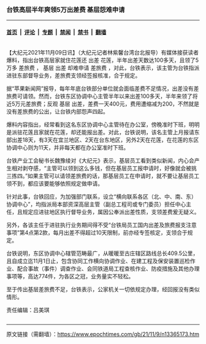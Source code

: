 ### 台铁高层半年爽领5万出差费 基层怨难申请

---

#### [首页](../../../..?n13365173) &nbsp;|&nbsp; [评论](../../../../../epoch-comment?n13365173) &nbsp;|&nbsp; [专题](../../../../../epoch-special?n13365173) &nbsp;|&nbsp; [禁闻](../../../../../epoch-news?n13365173) &nbsp;|&nbsp; [禁书](../../../../../books?n13365173) &nbsp;|&nbsp; [翻墙](https://github.com/gfw-breaker/nogfw/blob/master/README.md?n13365173)


<div class="column" id="artbody" itemprop="articleBody">
 <!-- article content begin -->
 <p>
  【大纪元2021年11月09日讯】（大纪元记者林紫馨台湾台北报导）有媒体接获读者爆料，指出台铁高层家就住花莲还
  <ok href="https://www.epochtimes.com/gb/tag/%E5%87%BA%E5%B7%AE.html">
   出差
  </ok>
  花莲，半年出差天数达100多天，且领了5万多
  <ok href="https://www.epochtimes.com/gb/tag/%E5%B7%AE%E6%97%85%E8%B4%B9.html">
   差旅费
  </ok>
  ，
  <ok href="https://www.epochtimes.com/gb/tag/%E5%9F%BA%E5%B1%82.html">
   基层
  </ok>
  <ok href="https://www.epochtimes.com/gb/tag/%E5%87%BA%E5%B7%AE.html">
   出差
  </ok>
  却难申请
  <ok href="https://www.epochtimes.com/gb/tag/%E5%B7%AE%E6%97%85%E8%B4%B9.html">
   差旅费
  </ok>
  ，对此，台铁表示，该主管为台铁指派进驻东部督导业务，差旅费支领经签报核准，合于规定。
 </p>
 <p>
  据“苹果新闻网”报导，每年年底台铁部分单位就会面临差费不足情况，出差没有差旅费可请领。然而，台铁东区协调中心主管半年以来出差100多天，半年来领了将近5万元差旅费；反观
  <ok href="https://www.epochtimes.com/gb/tag/%E5%9F%BA%E5%B1%82.html">
   基层
  </ok>
  出差，差费一天400元，费用遭缩减为200，不然就是没有差旅费的公出，让台铁内部怨声四起。
 </p>
 <p>
  爆料内容指出，经常看到这名东区协调中心主管待在办公室，傍晚准时下班，明明是派驻花莲且家就在花莲，却还能报出差。对此，台铁说明，该名主管上月报请东部出差18天，有3天在宜兰地区、2天在台东地区，另外2天在花莲，在花莲的东区协调中心则为11天，并非每天都在办公室准时下班。
 </p>
 <p>
  台铁产业工会秘书长魏豫绫对《大纪元》表示，基层员工看到类似新闻，内心会产生相对剥夺感，“主管可以领到这么多钱，但在基层员工报申请时，好像就会被挑三拣四。”如果主管可以请领差旅费的话，那基层员工在申请时，就不要让基层员工领不到，都应该要能够依照规定做申请。
 </p>
 <p>
  针对此事，台铁回应，为加强部门联系，设立“横向联系各区（北、中、南、东）协调中心”，均指派局本部资深高层主管（副总工程司或专门委员）担任中心主任，且规定应进驻地区执行督导业务，属因公奉派出差性质，支领差费爰无疑义。
 </p>
 <p>
  另外，各该主任于进驻执行业务期间得不受“台铁局员工国内出差及旅费报支注意事项”第4点第2款，每月出差不得超过10天限制，前亦经专签核定，支领合于规定。
 </p>
 <p>
  台铁说明，东区协调中心辖管范畴最广，从暖暖至古庄辖区路线总长409.5公里，且自成立迄11月1日止，包含协同工作横向协调作业、在建工程及保安装置巡检作业、配合事故（事件）调查作业、会同铁道局工程查核作业、防疫措施及其他办理事项等，高达774件，为各区之冠，业务量实不轻松。
 </p>
 <p>
  至于传出基层差旅费不足，台铁表示，公家机关一切依规定办理，经回报没有类似情形。
 </p>
 <p>
  责任编辑：吕美琪
 </p>
 <!-- article content end -->
</div>


---

原文链接（需翻墙）：https://www.epochtimes.com/gb/21/11/9/n13365173.htm